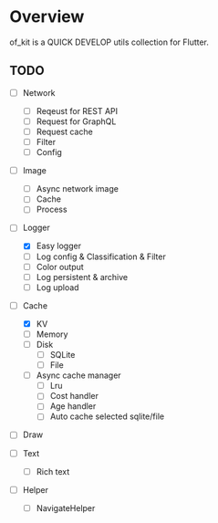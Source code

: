 # Overview

of_kit is a QUICK DEVELOP utils collection for Flutter.

## TODO

+ [ ] Network
  + [ ] Reqeust for REST API
  + [ ] Request for GraphQL
  + [ ] Request cache
  + [ ] Filter
  + [ ] Config

+ [ ] Image
  + [ ] Async network image
  + [ ] Cache
  + [ ] Process

+ [ ] Logger
  + [x] Easy logger
  + [ ] Log config & Classification & Filter
  + [ ] Color output
  + [ ] Log persistent & archive
  + [ ] Log upload

+ [ ] Cache
  + [x] KV
  + [ ] Memory
  + [ ] Disk
    + [ ] SQLite
    + [ ] File
  + [ ] Async cache manager
    + [ ] Lru
    + [ ] Cost handler
    + [ ] Age handler
    + [ ] Auto cache selected sqlite/file

+ [ ] Draw

+ [ ] Text
  + [ ] Rich text

+ [ ] Helper
  + [ ] NavigateHelper